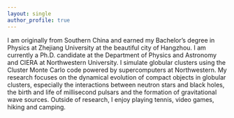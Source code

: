 ```yaml
---
layout: single
author_profile: true
---
```

I am originally from Southern China and earned my Bachelor’s degree in Physics at Zhejiang University at the beautiful city of Hangzhou. I am currently a Ph.D. candidate at the Department of Physics and Astronomy and CIERA at Northwestern University. I simulate globular clusters using the Cluster Monte Carlo code powered by supercomputers at Northwestern. My research focuses on the dynamical evolution of compact objects in globular clusters, especially the interactions between neutron stars and black holes, the birth and life of millisecond pulsars and the formation of gravitational wave sources. Outside of research, I enjoy playing tennis, video games, hiking and camping.
<!--
I am a Ph.D. candidate at CIERA/Northwestern University. I use supercomputers to model globular clusters, and study the dynamical evolution of compact objects within. Specifically, I simulate the formation and evolution of neutron stars and pulsars in globular clusters.

I first came to Northwestern for a Master’s degree and was working on developing next-generation telescopes. I later find my true passion in modeling and predicting the fundamental mechanisms that shape the universe.
-->
